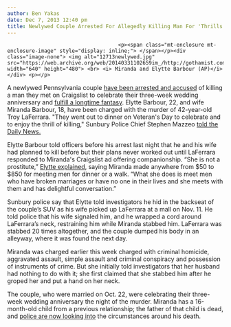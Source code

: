 ```yaml
---
author: Ben Yakas
date: Dec 7, 2013 12:40 pm
title: Newlywed Couple Arrested For Allegedly Killing Man For 'Thrills'
---
```


	
										<p><span class="mt-enclosure mt-enclosure-image" style="display: inline;"> </span></p><div class="image-none"> <img alt="12713newlywed.jpg" src="https://web.archive.org/web/20140331102659im_/http://gothamist.com/attachments/byakas/12713newlywed.jpg" width="640" height="480"> <br> <i> Miranda and Elytte Barbour (AP)</i></div> <p></p>

<p>A newlywed Pennsylvania couple <a href="https://web.archive.org/web/20140331102659/http://www.pennlive.com/midstate/index.ssf/2013/12/newlywed_husband_aided_wife_in.html">have been arrested and accused</a> of killing a man they met on Craigslist to celebrate their three-week wedding anniversary and <a href="https://web.archive.org/web/20140331102659/http://www.dailymail.co.uk/news/article-2519750/Revealed-Newlywed-thrill-killers-used-Craigslist-lure-married-man-sex-stabbed-20-times-theyve-wanted-murder-together.html">fulfill a longtime fantasy</a>. Elytte Barbour, 22, and wife Miranda Barbour, 18, have been charged with the murder of 42-year-old Troy LaFerrara. &quot;They went out to dinner on Veteran&apos;s Day to celebrate and to enjoy the thrill of killing,&quot; Sunbury Police Chief Stephen Mazzeo <a href="https://web.archive.org/web/20140331102659/http://www.nydailynews.com/news/national/pennsylvania-newlyweds-homicide-honeymoon-police-article-1.1540634">told the Daily News.</a></p>

<p>Elytte Barbour told officers before his arrest last night that he and his wife had planned to kill before but their plans never worked out until LaFerrara responded to Miranda&apos;s Craigslist ad offering companionship. &#x201C;She is not a prostitute,&#x201D; <a href="https://web.archive.org/web/20140331102659/http://www.pennlive.com/midstate/index.ssf/2013/12/newlywed_husband_aided_wife_in.html">Elytte explained</a>, saying Miranda made anywhere from $50 to $850 for meeting men for dinner or a walk. &#x201C;What she does is meet men who have broken marriages or have no one in their lives and she meets with them and has delightful conversation.&#x201D;</p>

<p>Sunbury police say that Elytte told investigators he hid in the backseat of the couple&#x2019;s SUV as his wife picked up LaFerrara at a mall on Nov. 11. He told police that his wife signaled him, and he wrapped a cord around LaFerrara&#x2019;s neck, restraining him while Miranda stabbed him. LaFerrara was stabbed 20 times altogether, and the couple dumped his body in an alleyway, where it was found the next day. </p>

<p>Miranda was charged earlier this week charged with criminal homicide, aggravated assault, simple assault and criminal conspiracy and possession of instruments of crime. But she initially told investigators that her husband had nothing to do with it; she first claimed that she stabbed him after he groped her and put a hand on her neck.</p>

<p>The couple, who were married on Oct. 22, were celebrating their three-week wedding anniversary the night of the murder. Miranda has a 16-month-old child from a previous relationship; the father of that child is dead, and <a href="https://web.archive.org/web/20140331102659/http://www.dailyitem.com/breakingnews/x602337049/COPS-YOUNG-NEWLYWEDS-THRILL-KILLERS">police are now looking into</a> the circumstances around his death. </p>					
										
									
				